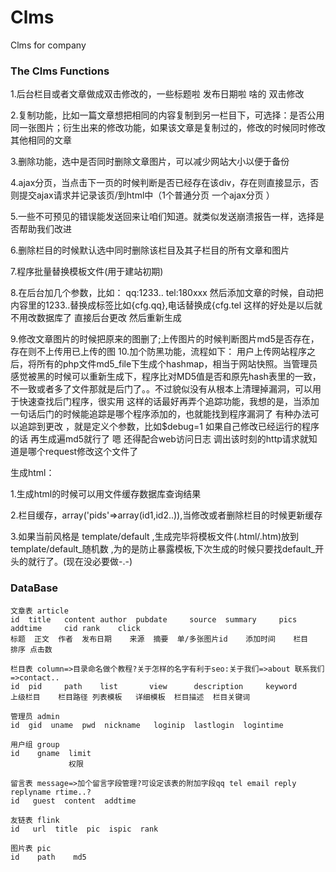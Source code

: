 ﻿Clms
=======

Clms for company

### The Clms Functions
  1.后台栏目或者文章做成双击修改的，一些标题啦 发布日期啦 啥的 双击修改
  
  2.复制功能，比如一篇文章想把相同的内容复制到另一栏目下，可选择：是否公用同一张图片；衍生出来的修改功能，如果该文章是复制过的，修改的时候同时修改其他相同的文章
  
  3.删除功能，选中是否同时删除文章图片，可以减少网站大小以便于备份
  
  4.ajax分页，当点击下一页的时候判断是否已经存在该div，存在则直接显示，否则提交ajax请求并记录该页/到html中（1个普通分页 一个ajax分页
  ）
  
  5.一些不可预见的错误能发送回来让咱们知道。就类似发送崩溃报告一样，选择是否帮助我们改进
  
  6.删除栏目的时候默认选中同时删除该栏目及其子栏目的所有文章和图片
  
  7.程序批量替换模板文件(用于建站初期)
  
  8.在后台加几个参数，比如：
	  qq:1233..
	  tel:180xxx
	  然后添加文章的时候，自动把内容里的1233..替换成标签比如{cfg.qq},电话替换成{cfg.tel
	  这样的好处是以后就不用改数据库了
	  直接后台更改 然后重新生成

  9.修改文章图片的时候把原来的图删了;上传图片的时候判断图片md5是否存在，存在则不上传用已上传的图
  10.加个防黑功能，流程如下：
用户上传网站程序之后，将所有的php文件md5_file下生成个hashmap，相当于网站快照。当管理员感觉被黑的时候可以重新生成下，程序比对MD5值是否和原先hash表里的一致，不一致或者多了文件那就是后门了。。不过貌似没有从根本上清理掉漏洞，可以用于快速查找后门程序，很实用
这样的话最好再弄个追踪功能，我想的是，当添加一句话后门的时候能追踪是哪个程序添加的，也就能找到程序漏洞了
有种办法可以追踪到更改 ，就是定义个参数，比如$debug=1
如果自己修改已经运行的程序的话 再生成遍md5就行了
嗯 还得配合web访问日志
调出该时刻的http请求就知道是哪个request修改这个文件了
  
  生成html：
  
  1.生成html的时候可以用文件缓存数据库查询结果
  
  2.栏目缓存，array('pids'=>array(id1,id2..)),当修改或者删除栏目的时候更新缓存

  3.如果当前风格是 template/default ,生成完毕将模板文件(.html/.htm)放到 template/default_随机数 ,为的是防止暴露模板,下次生成的时候只要找default_开头的就行了。(现在没必要做-.-)

### DataBase
    文章表 article
    id	title	content	author	pubdate		source	summary		pics	addtime		cid	rank	click
    标题	正文	作者	发布日期	来源	摘要	单/多张图片id	添加时间	栏目   排序	点击数
	
    栏目表 column=>目录命名做个教程?关于怎样的名字有利于seo:关于我们=>about 联系我们=>contact..
    id  pid 	path	list       view      description     keyword 
    上级栏目 	栏目路径 列表模板   详细模板  栏目描述	栏目关键词	
    
    管理员 admin
    id  gid  uname  pwd  nickname   loginip  lastlogin  logintime
  
    用户组 group
    id    gname  limit
                 权限      
  
    留言表 message=>加个留言字段管理?可设定该表的附加字段qq tel email reply replyname rtime..?
    id   guest  content  addtime
    
    友链表 flink
    id   url  title  pic  ispic  rank

    图片表 pic
    id    path    md5
    
